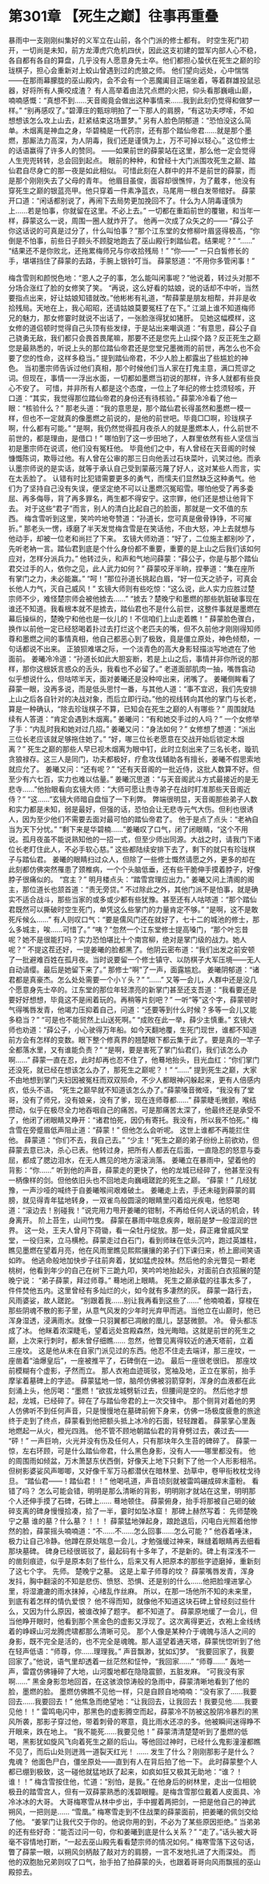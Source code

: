 # 第301章 【死生之巅】往事再重叠
暴雨中一支刚刚纠集好的义军立在山前，各个门派的修士都有。
时空生死门初开，一切尚是未知，前方龙潭虎穴危机四伏，因此这支初建的盟军内部人心不稳，各自都有各自的算盘，几乎没有人愿意身先士卒。他们都担心蛰伏在死生之巅的珍珑棋子，担心会重新对上蛟山曾遇到过的虎狼之师。
他们望向远处，心中惴惴——在那雨幕朦胧的巫山殿内，会不会有一个恶魔阖目正端坐着，等着群雄投鼠忌器，好将所有人撕咬成渣？
有人高举着由法咒点燃的火把，仰头看那巍峨山巅，喃喃感慨：“真想不到……天音阁竟会做出这种事情来……我到此刻仍觉得和做梦一样。”
“别再感叹了。”碧潭庄的甄琮明拍了一下那人的肩膀，“有这功夫啰嗦，不如想想该怎么攻上山去，赶紧结束这场噩梦。”
另有人脸色阴郁道：“恐怕没这么简单。木烟离是神血之身，华碧楠是一代药宗，还有那个踏仙帝君……就是那个墨燃，那厮法力高深，为人阴毒，我们还是谨慎为上，万不可掉以轻心。”
这位修士的话语赢得了许多人的赞同。
——如果前世的薛蒙站在这里，那么他一定会觉得人生兜兜转转，总会回到起点。
眼前的种种，和曾经十大门派围攻死生之巅、踏仙君自尽身亡的那一夜是如此相似。
可惜此刻在人群中的并不是前世的薛蒙，而是那个刚刚失去了父母的青年。
他眉目虽俊，面容却很憔悴，为了戴孝，他没有穿死生之巅的银蓝亮甲。他只穿着一件素净蓝衣，马尾用一根白发带绾好。
薛蒙开口道：“闲话都别说了，再闹下去局势更加挽回不了。什么为人阴毒谨慎为上……若是怕事，你就留在这里。不必上去。”
一切都在重蹈前世的覆辙，和当年一样，薛蒙这么一说，周围一圈人就炸开了。
他再一次成了众矢之的——
“薛公子你这话说的可真是过分了，什么叫怕事？”那个江东堂的女修柳叶眉竖得极高，“你倒是不怕事，前些日子顾头不顾腚地跑去了巫山殿行刺踏仙君。结果呢？”
“……”
“结果还不是你败北，还拖累梅师兄与你收拾残局！”
“你——”
一只白皙修长的手，堪堪挡住了薛蒙的去路，手腕上银铃叮当。
薛蒙怒道：“不用你多管闲事！”

梅含雪则和颜悦色地：“恩人之子的事，怎么能叫闲事呢？”他说着，转过头对那不分场合涨红了脸的女修笑了笑。
“再说，这么好看的姑娘，说的话却不中听，当然要指点出来，好让姑娘知错就改。”他彬彬有礼道，“帮薛蒙是朋友相帮，并非是收拾残局。天地在上，我心昭昭，还请姑娘莫要冤枉了在下。”
江湖上谁不知道梅师兄的魅力，那女修霎时就说不出话了，一张脸涨得犹如猪肝。
见她这幅模样，这女修的道侣顿时觉得自己头顶有些发绿，于是站出来嘲讽道：“有意思，薛公子自己骁勇无敌，我们都只会畏首畏尾嘛，那要不还是您先上山探个路？反正死生之巅您是最熟悉的，听说上头的那位踏仙帝君还是您堂兄墨微雨的前世，再怎么也不会要了您的性命，这样多稳当。”
提到踏仙帝君，不少人脸上都露出了些尴尬的神色。
当初墨宗师告诉过他们真相，那个时候他们当人家在打鬼主意，满口荒谬之词。但现在，事情一一浮出水面，一切都如墨燃当初说的那样，许多人就都有些良心不安了。
可惜，并非所有人都是这个态度，一位上了年纪的修士捻须轻咳，开口道：“其实，我觉得那位踏仙帝君的身份还有待核验。”
薛蒙冷冷看了他一眼：“核验什么？”
那老头道：“我的意思是，那个踏仙君长得虽然和墨燃一模一样，但也不一定就真的像墨燃之前说的，是他的前世吧。毕竟□□啊，珍珑棋子啊，什么都有可能。”
“是啊，我仍然觉得孤月夜杀人的就是墨燃本人，什么前世不前世的，都是理由，是借口！”
哪怕到了这一步田地了，人群里依然有些人坚信当初是墨宗师在说谎，他们没有冤枉他。
毕竟他们之中，有人曾经在天音阁的时候慷慨陈词，欺辱过他。有人曾在公审的那三日向他丢过石块菜叶，讥笑过他。而承认墨宗师说的是实话，就等于承认自己受到蒙蔽污蔑了好人，这对某些人而言，实在太丢脸了。
认错有时比犯错需要更多的勇气，而懦夫们显然缺乏这种勇气。他们为了坚持自己没有失误，便坚定绝不可以让墨燃沉冤昭雪。哪怕他受了再多委屈、再多侮辱，背了再多罪名，两生都不得安宁。这宗罪，他们还是想让他背下去。
对于这些“君子”而言，别人的清白比起自己的脸面，那就是一文不值的东西。
梅含雪听到这里，笑吟吟地夸赞道：“孙道长，您可真是傲骨铮铮，不可摧折。”
那老头一愣，琢磨了半天发觉梅含雪是在笑话他，不由大怒，冲上去就想与他动手，却被一位老和尚拦了下来。
玄镜大师劝道：“好了，二位施主都别吵了，先听老衲一言。踏仙君到底是个什么身份都不重要，重要的是上山之后我们该如何应对，怎样分派兵力。”
他转过头，和声和气地问薛蒙：“薛公子，你是与那个踏仙君交过手的人，依你之见，此人武力如何？”
薛蒙咬牙半晌，捏拳道：“集在座所有掌门之力，未必能赢。”
“呵！”那位孙道长挑起白眉，“好一位天之骄子，可真会长他人力气，灭自己威风！”
玄镜大师则有些吃惊：“这么说，此人实力应胜过楚宗师不少，难怪楚宗师会被他掳去……”
“掳去？楚晚宁和墨燃的那些肮脏破事现在谁还不知道。我看根本就不是掳去，踏仙君也不是什么前世，这整件事就是墨燃在幕后操纵的，楚晚宁和他也是一伙儿的！不信咱们上山走着瞧！”
薛蒙脸色骤白，换作以前他一定已经怒喝着扑过去打烂这个老匹夫的嘴，但不久前他才刚刚得知师尊和墨燃之间的事情真相，他自己都恶心到了极致，竟是僵立原处，神色倾颓，一句话都说不出来。
正狼狈难堪之际，一个淡青色的高大身影轻描淡写地遮在了他面前。
姜曦冷冷道：“孙道长如此大胆妄断，若是上山之后，事情并非你所说的那样，那你这根妖言惑众的舌头，我看也不必留了。”
老道面部肌肉一抽，嘴唇翕动似乎想说什么，但咕哝半天，面对姜曦还是没种啐出来，闭嘴了。
姜曦侧眸看了薛蒙一眼，没再多说，而是低头思忖一番，与其他人道：“事不宜迟，我们先安排上山之后各自针对的决战对象，而后立即行动。”他的视线转向其他的掌门与长老，算是一种确认，“除去珍珑棋子不算，已知会在死生之巅的人有哪些？”
周围就陆续有人答道：“肯定会遇到木烟离。”
姜曦问：“有和她交手过的人吗？”
一个女修举了手：“内乱时我和她对过几招。”
姜曦又问：“身法如何？”
女修想了想道：“派出三位长老应该就足够拖住她了。”
“好，哪三位长老愿意在交战开始后锁定木烟离？”
死生之巅的那些人早已视木烟离为眼中钉，此时立刻出来了三名长老，璇玑贪狼禄存。这三人是同门，功夫都极好，疗愈攻伐辅助各有擅长，姜曦不假思索地就应允了。
姜曦又问：“还有呢？”
“还有天音阁的一批近侍，这批人数算不好。但至少有六七百，实力也难以估量。”
姜曦沉思道：“与天音阁武斗方式最接近的是无悲寺……”他抬眼看向玄镜大师：“大师可愿让贵寺弟子在战时盯准那些天音阁近侍？”
“这……”玄镜大师暗自盘恒了一下利弊。
弊端很明显，天音阁那些弟子人数和实力都是未知，弱是最好，但强的话，恐怕会让无悲寺元气大伤。但利也很诱人，因为至少他们不需要去面对最可怕的踏仙帝君了。
他于是点了点头：“老衲自当为天下分忧。”
“剩下来是华碧楠……”姜曦叹了口气，闭了闭眼睛，“这个不用说。孤月夜虽不能说熟知他的一招一式，但至少师出同源。大战之时，请我门下诸位长老盯住此人，不必手软心慈。”
这些都陆续安排下去了，剩下的就只有珍珑棋子与踏仙君。
姜曦的眼睛扫过众人，但除了一些修士慨然请愿之外，更多的却在此刻都仿佛突然罹患了颈椎病，一个个头脑低垂，还有些干脆伸手摸着脖子，好像脖子很痛似的。
“宫主？”
明月楼点头：“踏雪宫理应出力。”
姜曦又问上清阁的阁主，那位道长也颔首道：“责无旁贷。”
不过除此之外，其他门派不是怕事，就是确实不适合战斗，那些当家的或多或少都有些犹豫。甚至还有人咕哝道：“那个踏仙君既然可以撕破时空生死门，单凭这么些掌门的力量肯定不够。”
“是啊，这不是敢死斥候么……”
有人则叹口气：“要是儒风门还在就好了，七十二的城池的修士，那么多城主，唉……可惜了。”
“咦？”忽然一个江东堂修士提高嗓门，“那个叶忘昔呢？她不是很能打吗？实力恐怕堪比十个南宫柳，绝对是掌门级的战力。她人呢？”
不提这茬还好，一提姜曦的脸都黑了。他阴云密布道：“我们出发之前安顿了一批避难百姓在孤月夜。当时说要留一个修士镇守、以防棋子大军压境——无人自动请缨。最后是她留下来了。”
那修士“啊”了一声，面露尴尬。
姜曦阴郁道：“诸君都是真豪杰。怎么处处需要一个小丫头？”
“……”
又等一会儿，人群中还是没几个愿意身先士卒的。江东堂的那位年轻漂亮的新掌门甚至还支吾道：“我看要还是要好好想想，毕竟这不是闹着玩的。再稍等片刻吧？”
一听“等”这个字，薛蒙顿时气得嘴唇发青，他竭力压抑着自己，问道：“还要等到什么时候？多等一会儿又能多稳当？”
“可是也不能贸然上山送死啊。”
“成败在此一举，薛少主慎重。”
玄镜大师也劝道：“薛公子，小心驶得万年船。如今天翻地覆，生死门现世，谁都不知道前方会有怎样的变数。眼下整个修真界的翘楚眼下都云集于此了。要是真的一竿子全都落水里，又有谁能负责？”
“是啊，要是害死了掌门仙君们，我们该怎么办啊……”
薛蒙一直在忍，此时却再也忍不住了，他蓦地抬头，目光血红：“你们掌门还没死，就已经在想该怎么办了，那死生之巅呢？！”
“……”
提到死生之巅，大家不由地想到掌门夫妇因被冤枉而双双殒命，不少人都眼神闪躲起来，更有人倍感内疚，低头不语。
“死生之巅早就不知道该怎么办了。”薛蒙嗓音微哑，“我没有了堂哥，没有了师兄，没有娘亲，没有了爹，现在连师尊都……”
薛蒙睫毛微颤，喉结攒动，似乎在极尽全力地吞咽自己的痛苦。可是那痛苦太深了，他最终还是承受不了，他闭了闭眼睛又睁开：“诸君怕死，因仍有寄托。我没有，所以我不怕死。”
梅含雪在旁蹙眉低声阻止道：“薛蒙！”
但他怎么会听呢。
这世上谁都不再能拦住他。
薛蒙道：“你们不去，我自己去。”
“少主！”死生之巅的弟子纷纷上前欲劝，但薛蒙去意已决，杀心已表。他转过身，把所有人都丢在后面，一直隐忍的怒意与委屈，都成了腮边泪水，在无人瞧见的地方滚滚淌落。
姜曦立在暴雨中，望着他的背影：“你……”
听到他的声音，薛蒙走的更快了，他的龙城已经碎了，他甚至没有一柄像样的剑。但他依旧头也不回地走向巍峨蹉跎的死生之巅。
“薛蒙！”
几经犹豫，一声沙哑的喊终于自姜曦喉间艰难破土。
姜曦走上去，手还未碰到薛蒙的肩膀，就见得青年猛地转身，一双雀鸟般圆滚的眼睛里闪着焰光疾电，他怒喝道：“滚边去！别碰我！”说完用力甩开姜曦的钳制，不再给任何人说话的机会，转身离开。
阶上苔生，山间竹曳。
薛蒙在暴雨中喘息疾奔，眼前是梦一般湿润的世界。
这一处，王夫人曾月下荷锄，看一朵牡丹绽放。那一处，薛正雍曾威风堂堂，一役归来，立马横枪。薛蒙走过白石门，看到师昧在低头沉吟，跑过英雄柱，瞧见墨燃在望着月亮，他在风雨里瞧见熙熙攘攘的弟子们下课归来，桥上廊间笑语如昨。
他逃命般地加快步子往前奔着，犹如猛虎投林。然后他的余光瞥见一颗老桃树，他看到年少的自己在树下三跪九叩，笑吟吟地抬起头，对面前白衣招展的楚晚宁说：
“弟子薛蒙，拜过师尊。”
蓦地闭上眼睛。
死生之巅承载的往事太多了，件件焚他五内。这里曾经有多灿烂的火，如今就有多凄然的灰。
薛蒙一路行去，风雨婆娑，故人蹉跎。
“别跟着我……别让我再看到这些了……”
他喃喃着，穿梭在那些阴魂不散的影子里，从意气风发的少年时光弃甲而逃。当他立在山巅时，他已浑身湿透，浸满雨水。就像一只羽翼都已凋敝的凰儿，瑟瑟微颤。
冷。
骨头都冻成了冰。
他眯着浓深睫毛，望着远处宫殿森然，烛光晦暗。这就是前世的死生之巅，上次来行刺时，都未曾仔细瞧……
忽然，他瞥见离得较近的通天塔前，立着三座坟。
这是他从未在自家门派见过的东西。他忍不住走去端详，那三座坟，一座凿着“油爆皇后”，一座被推平了，石碑倒在一边。
最后一座很老很旧。
那座坟前模糊有个虚影，孑然而立。
那人衣袍血迹斑驳，宽袖及地，正立在冢前，抬手摩挲着墓碑上的字迹。
薛蒙猛地一惊，脑颅仿佛被羽箭穿刺，浑身的血液都在此刻涌上头，他厉喝：“墨燃！”欲拔龙城劈斩过去，但腰间是空的。
然后他才想起，龙城，已经碎了。碎在了与踏仙帝君的上一次交锋中。
那个侧背对着他的男人仿佛听不到任何声音，只是慢慢地在墓碑前俯下身来，仿佛一场极度疲惫的旅途终于走到了终点，薛蒙看到他把额头抵上冰冷的石面，轻轻蹭着。
薛蒙掌心里轰地燃起一从火，橙光四溅。
他不管不顾地朝踏仙君的背脊劈过去，袭过去——
“砰！”
一声巨响，火光并没有伤及任何人，只有那块年久生苔的碑碎了。
薛蒙一惊，左右环顾，可是什么踏仙帝君，什么黑色身影，没有人——哪里都没有。
他的周围雨如倾盆，万木萧瑟东伏西倒，好像天上地下只剩下了他一个人形影相吊。但树影婆娑风声唧唧，又好像千军万马都潜伏在暗林里、劲草中，卷甲衔枚枕戈待旦。
“踏仙君——！踏仙君！！”
他喝吼道，声音顷刻就被雷鸣碾成碎末齑粉。
看错了吗？
怎么可能会错，明明是那么清晰的背影，明明刚才就站在这里，明明那个人还伸手摸了石碑，石碑上……
蓦地顿住。
薛蒙俯身，抬手将那被自己砸的破碎支离的碑身慢慢拾凑，拾了一半，霎时如坠冰窟！
那碑上赫然写着：
先师楚晚宁之墓
谁的墓？什么墓？！！！
薛蒙猛地弹起身，踉跄退后，闪电白光照着他惨然的脸，薛蒙摇头喃喃道：“不……不……怎么回事……怎么可能？”
他吞着唾沫，极力让自己冷静。他蹲在原处喘息一会儿，才勉强缓过神来，眯缝着眼睛再去细看那块墓碑。
碑身已经很斑驳了，最起码有十多年了，不是新的。碑上有深浅不一的凿刻痕迹，似乎是原本刻了些什么，后来又有人把原本的那些字迹磨掉，重新刻了这七个字。
先师。
楚晚宁之墓。
这是上辈子师尊的坟？
薛蒙嘴唇发青，浑身发抖，胸中翻滚的不知是悲伤、愤怒、恐惧、还是别的什么……他把脸埋进掌心里，将湿漉漉的雨水抹掉，心绪乱作丝麻。
所以，在那一场他所不知的未来里，到底有着怎样的情仇爱恨？
他不得而知，就像他不知道这块石碑上曾经刻过些什么，又因为什么原因，被谁改掉了题字。
都不知道了。
薛蒙原地缓了一会儿，但当他睁开眼时，他看到那个黑金色的虚影又浮现了。这次离得更近，衣袍上金线绣着的峥嵘山河龙腾虎啸都那么清晰可见。
那个人像是某种介于魂魄与活人之间的身影，既不完全是活的，也不完全是魂魄。那人遥望着通天塔，薛蒙恍惚听到了他在轻声低语：“师尊，你……理理我。”
声音飘渺，犹如幻梦。
“我要回家了，我要回家了。”他说，语气里却透着一丝茫然和怔忡，“我回家……”
“师尊……”
轰地一声，雷霆仿佛锤碎了大地，山河腹地都在隐隐震颤，五脏发麻。
“可我没有家啊……”
黑金身影忽地回首，在这骇浪惊涛般的急雨中，薛蒙清晰地看到了他的脸，墨燃的脸。
墨燃仿佛瞧不见他一样，只是自顾自地喃喃：“没有家了……我要回去……我要回去！”
他焦急而绝望地：“让我回去，让我回去！我要见他……我要见他！！”
雷鸣电闪中，那黑色的虚影腾空而起，薛蒙冷不防被这股阴冷暴烈的黑风所袭，那影子穿过他，带着刺骨的寒意，竟比雨水还凉的多。他被瞬间迷得睁不开眼来，跌在地上。
“我不能死……我要见他！”
薛蒙清清楚楚听到了墨燃的低喝，黑影犹如旋风飞向着死生之巅的后山。等他回过神时，已经什么鬼影潼潼都瞧不见了，而后山处则迸溅一道裂天红光！
……
发生了什么？刚刚那影子是什么？
鬼魂？
他面色尸白，僵坐原处——直到有人在背后拍了他一下。
此时薛蒙整个人都已绷到极致，这一碰他就猛地跃了起来，如疯如狂又极其无助地：“谁？！谁！！”
梅含雪按住他，忙道：“别怕，是我。”
在他身后的树林里，走出一位相貌极丑的踏雪宫人，但有一双薛蒙熟悉的浅碧眼瞳。是梅含雪那位戴着人皮面具、冷冷冰冰的大哥。
大哥梅寒雪从林中步出，手中握着两把剑，一把是他自己的神武朔风，一把则是……
“雪凰。”
梅寒雪走到不住战栗的薛蒙面前，把姜曦的佩剑交给了他。
“姜掌门让我代交于你的。他说你用的到，不必为了某些原因拒绝。”
当弟弟的还有些好奇：“能否过问一句，你和姜曦到底是什么关系？”
“走了。”话头被大哥毫不容情地打断，“一起去巫山殿先看看楚宗师的情况如何。”
梅寒雪落下这句话，瞥了薛蒙一眼，以朔风剑柄敲了敲对方的肩膀，一言不发地扎进了大雨深处。
而他的双胞胎兄弟则叹了口气，抬手拍了拍薛蒙的头，也跟着哥哥向风雨飘摇的巫山殿掠去。
